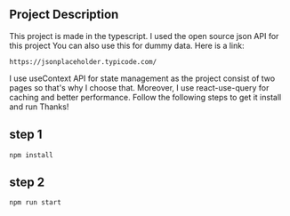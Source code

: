 ## Project Description

This project is made in the typescript. I used the open source json API for this project You can also use this for dummy data. Here is a link:

```
https://jsonplaceholder.typicode.com/
```

I use useContext API for state management as the project consist of two pages so that's why I choose that. Moreover, I use react-use-query for caching and better performance.
Follow the following steps to get it install and run Thanks!

## step 1

```
npm install
```

## step 2

```
npm run start
```
